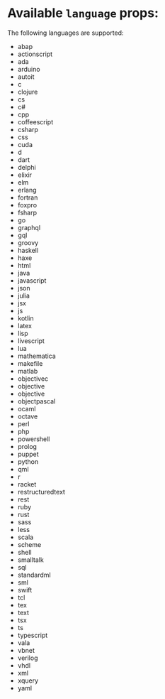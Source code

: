 # Available `language` props:

The following languages are supported:

- abap
- actionscript
- ada
- arduino
- autoit
- c
- clojure
- cs
- c#
- cpp
- coffeescript
- csharp
- css
- cuda
- d
- dart
- delphi
- elixir
- elm
- erlang
- fortran
- foxpro
- fsharp
- go
- graphql
- gql
- groovy
- haskell
- haxe
- html
- java
- javascript
- json
- julia
- jsx
- js
- kotlin
- latex
- lisp
- livescript
- lua
- mathematica
- makefile
- matlab
- objectivec
- objective
- objective
- objectpascal
- ocaml
- octave
- perl
- php
- powershell
- prolog
- puppet
- python
- qml
- r
- racket
- restructuredtext
- rest
- ruby
- rust
- sass
- less
- scala
- scheme
- shell
- smalltalk
- sql
- standardml
- sml
- swift
- tcl
- tex
- text
- tsx
- ts
- typescript
- vala
- vbnet
- verilog
- vhdl
- xml
- xquery
- yaml
